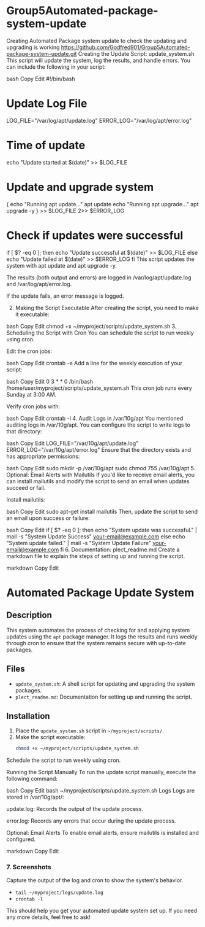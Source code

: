 # Group5Automated-package-system-update
Creating Automated Package system update to check the updating and upgrading is working
https://github.com/Godfred901/Group5Automated-package-system-update.git
 Creating the Update Script: update_system.sh
This script will update the system, log the results, and handle errors. You can include the following in your script:

bash
Copy
Edit
#!/bin/bash

# Update Log File
LOG_FILE="/var/log/apt/update.log"
ERROR_LOG="/var/log/apt/error.log"

# Time of update
echo "Update started at $(date)" >> $LOG_FILE

# Update and upgrade system
{
    echo "Running apt update..."
    apt update
    echo "Running apt upgrade..."
    apt upgrade -y
} >> $LOG_FILE 2>> $ERROR_LOG

# Check if updates were successful
if [ $? -eq 0 ]; then
    echo "Update successful at $(date)" >> $LOG_FILE
else
    echo "Update failed at $(date)" >> $ERROR_LOG
fi
This script updates the system with apt update and apt upgrade -y.

The results (both output and errors) are logged in /var/log/apt/update.log and /var/log/apt/error.log.

If the update fails, an error message is logged.

2. Making the Script Executable
After creating the script, you need to make it executable:

bash
Copy
Edit
chmod +x ~/myproject/scripts/update_system.sh
3. Scheduling the Script with Cron
You can schedule the script to run weekly using cron.

Edit the cron jobs:

bash
Copy
Edit
crontab -e
Add a line for the weekly execution of your script:

bash
Copy
Edit
0 3 * * 0 /bin/bash /home/user/myproject/scripts/update_system.sh
This cron job runs every Sunday at 3:00 AM.

Verify cron jobs with:

bash
Copy
Edit
crontab -l
4. Audit Logs in /var/10g/apt
You mentioned auditing logs in /var/10g/apt. You can configure the script to write logs to that directory:

bash
Copy
Edit
LOG_FILE="/var/10g/apt/update.log"
ERROR_LOG="/var/10g/apt/error.log"
Ensure that the directory exists and has appropriate permissions:

bash
Copy
Edit
sudo mkdir -p /var/10g/apt
sudo chmod 755 /var/10g/apt
5. Optional: Email Alerts with Mailutils
If you'd like to receive email alerts, you can install mailutils and modify the script to send an email when updates succeed or fail.

Install mailutils:

bash
Copy
Edit
sudo apt-get install mailutils
Then, update the script to send an email upon success or failure:

bash
Copy
Edit
if [ $? -eq 0 ]; then
    echo "System update was successful." | mail -s "System Update Success" your-email@example.com
else
    echo "System update failed." | mail -s "System Update Failure" your-email@example.com
fi
6. Documentation: plect_readme.md
Create a markdown file to explain the steps of setting up and running the script.

markdown
Copy
Edit
# Automated Package Update System

## Description
This system automates the process of checking for and applying system updates using the `apt` package manager. It logs the results and runs weekly through cron to ensure that the system remains secure with up-to-date packages.

## Files
- `update_system.sh`: A shell script for updating and upgrading the system packages.
- `plect_readme.md`: Documentation for setting up and running the script.

## Installation
1. Place the `update_system.sh` script in `~/myproject/scripts/`.
2. Make the script executable:
   ```bash
   chmod +x ~/myproject/scripts/update_system.sh
Schedule the script to run weekly using cron.

Running the Script Manually
To run the update script manually, execute the following command:

bash
Copy
Edit
bash ~/myproject/scripts/update_system.sh
Logs
Logs are stored in /var/10g/apt/:

update.log: Records the output of the update process.

error.log: Records any errors that occur during the update process.

Optional: Email Alerts
To enable email alerts, ensure mailutils is installed and configured.

markdown
Copy
Edit

### 7. **Screenshots**

Capture the output of the log and cron to show the system's behavior.

- `tail ~/myproject/logs/update.log`
- `crontab -l`

This should help you get your automated update system set up. If you need any more details, feel free to ask!









